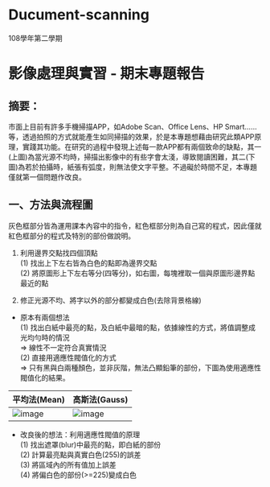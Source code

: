 # Ducument-scanning
108學年第二學期
# 影像處理與實習 - 期末專題報告
## 摘要：
市面上目前有許多手機掃描APP，如Adobe Scan、Office Lens、HP Smart……等，透過拍照的方式就能產生如同掃描的效果，於是本專題想藉由研究此類APP原理，實踐其功能。在研究的過程中發現上述每一款APP都有兩個致命的缺點，其一(上圖)為當光源不均時，掃描出影像中的有些字會太淺，導致閱讀困難，其二(下圖)為若於拍攝時，紙張有弧度，則無法使文字平整。不過礙於時間不足，本專題僅就第一個問題作改良。
## 一、方法與流程圖

灰色框部分皆為運用課本內容中的指令，紅色框部分則為自己寫的程式，因此僅就紅色框部分的程式及特別的部份做說明。
1. 利用邊界交點找四個頂點  
(1) 找出上下左右皆為白色的點即為邊界交點  
(2) 將原圖形上下左右等分(四等分)，如右圖，每塊裡取一個與原圖形邊界點最近的點


2. 修正光源不均、將字以外的部分都變成白色(去除背景格線)
  * 原本有兩個想法  
  (1) 找出白紙中最亮的點，及白紙中最暗的點，依據線性的方式，將值調整成光均勻時的情況  
  => 線性不一定符合真實情況  
  (2) 直接用適應性閥值化的方式  
  => 只有黑與白兩種顏色，並非灰階，無法凸顯鉛筆的部份，下圖為使用適應性閥值化的結果。
  
  |平均法(Mean)|高斯法(Gauss)|
  |-----------|------------|
  |![image](https://user-images.githubusercontent.com/60318542/116192975-37840f80-a761-11eb-910e-8e5c9a66c19c.jpeg)|![image](https://user-images.githubusercontent.com/60318542/116192993-3fdc4a80-a761-11eb-9195-64b83061e06c.jpeg)|  

  * 改良後的想法：利用適應性閥值的原理  
  (1)	找出遮罩(blur)中最亮的點，即白紙的部份  
  (2)	計算最亮點與真實白色(255)的誤差  
  (3)	將區域內的所有值加上誤差  
  (4)	將偏白色的部份(>=225)變成白色  



